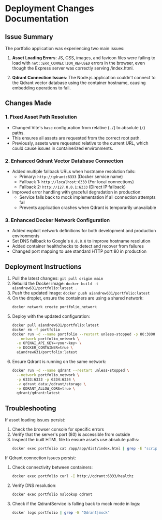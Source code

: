 # Deployment Changes Documentation

## Issue Summary

The portfolio application was experiencing two main issues:

1. **Asset Loading Errors**: JS, CSS, images, and favicon files were failing to load with `net::ERR_CONNECTION_REFUSED` errors in the browser, even though the Express server was correctly serving /index.html.
   
2. **Qdrant Connection Issues**: The Node.js application couldn't connect to the Qdrant vector database using the container hostname, causing embedding operations to fail.

## Changes Made

### 1. Fixed Asset Path Resolution

- Changed Vite's `base` configuration from relative (`./`) to absolute (`/`) paths.
- This ensures all assets are requested from the correct root path.
- Previously, assets were requested relative to the current URL, which could cause issues in containerized environments.

### 2. Enhanced Qdrant Vector Database Connection

- Added multiple fallback URLs when hostname resolution fails:
  - Primary: `http://qdrant:6333` (Docker service name)
  - Fallback 1: `http://localhost:6333` (For local connections)
  - Fallback 2: `http://127.0.0.1:6333` (Direct IP fallback)
- Improved error handling with graceful degradation in production:
  - Service falls back to mock implementation if all connection attempts fail
  - Prevents application crashes when Qdrant is temporarily unavailable

### 3. Enhanced Docker Network Configuration

- Added explicit network definitions for both development and production environments
- Set DNS fallback to Google's `8.8.8.8` to improve hostname resolution
- Added container healthchecks to detect and recover from failures
- Changed port mapping to use standard HTTP port 80 in production

## Deployment Instructions

1. Pull the latest changes: `git pull origin main`
2. Rebuild the Docker image: `docker build -t aiandrew631/portfolio:latest .`
3. Push the updated image: `docker push aiandrew631/portfolio:latest`
4. On the droplet, ensure the containers are using a shared network:
   ```bash
   docker network create portfolio_network
   ```
5. Deploy with the updated configuration:
   ```bash
   docker pull aiandrew631/portfolio:latest
   docker rm -f portfolio
   docker run -d --name portfolio --restart unless-stopped -p 80:3000 \
     --network portfolio_network \
     -e OPENAI_API_KEY=<your-key> \
     -e DOCKER_CONTAINER=true \
     aiandrew631/portfolio:latest
   ```
6. Ensure Qdrant is running on the same network:
   ```bash
   docker run -d --name qdrant --restart unless-stopped \
     --network portfolio_network \
     -p 6333:6333 -p 6334:6334 \
     -v qdrant_data:/qdrant/storage \
     -e QDRANT_ALLOW_CORS=true \
     qdrant/qdrant:latest
   ```

## Troubleshooting

If asset loading issues persist:

1. Check the browser console for specific errors
2. Verify that the server's port (80) is accessible from outside
3. Inspect the built HTML file to ensure assets use absolute paths:
   ```bash
   docker exec portfolio cat /app/app/dist/index.html | grep -E "script|link"
   ```

If Qdrant connection issues persist:

1. Check connectivity between containers:
   ```bash
   docker exec portfolio curl -I http://qdrant:6333/healthz
   ```
2. Verify DNS resolution:
   ```bash
   docker exec portfolio nslookup qdrant
   ```
3. Check if the QdrantService is falling back to mock mode in logs:
   ```bash
   docker logs portfolio | grep -E "Qdrant|mock"
